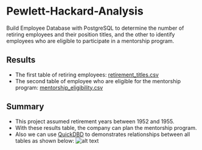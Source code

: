 # Pewlett-Hackard-Analysis
Build Employee Database with PostgreSQL to determine the number of retiring employees and their position titles, and the other to identify employees who are eligible to participate in a mentorship program. 

## Results
- The first table of retiring employees: [retirement_titles.csv](../main/Data/retirement_titles.csv)
- The second table of employee who are eligible for the mentorship program: [mentorship_eligibility.csv](../main/Data/mentorship_eligibility.csv)

## Summary
- This project assumed retirement years between 1952 and 1955.
- With these results table, the company can plan the mentorship program.
- Also we can use [QuickDBD](https://app.quickdatabasediagrams.com/#/) to demonstrates relationships between all tables as shown below:
![alt text](../main/EmployeeDB.png"EmployeeDB")
